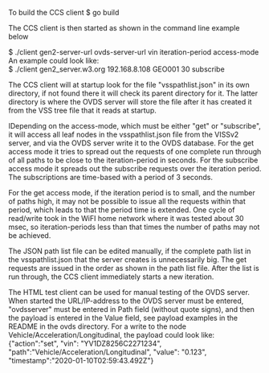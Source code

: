To build the CCS client
$ go build

The CCS client is then started as shown in the command line example below

$ ./client gen2-server-url ovds-server-url vin iteration-period access-mode<br>
An example could look like:<br>
$ ./client gen2_server.w3.org 192.168.8.108 GEO001 30 subscribe

The CCS client will at startup look for the file "vsspathlist.json" in its own directory, if not found there it will check its parent directory for it. 
The latter directory is where the OVDS server will store the file after it has created it from the VSS tree file that it reads at startup. 

IDepending on the access-mode, which must be either "get" or "subscribe", it will access all leaf nodes in the vsspathlist.json file from the VISSv2 server, and via the OVDS server write it to the OVDS database.
For the get access mode it tries to spread out the requests of one complete run through of all paths to be close to the iteration-period in seconds. 
For the subscribe access mode it spreads out the subscribe requests over the iteration period. The subscriptions are time-based with a period of 3 seconds.

For the get access mode, if the iteration period is to small, and the number of paths high, it may not be possible to issue all the requests within that period, which leads to that the period time is extended. One cycle of read/write took in the WiFI home network where it was tested about 30 msec, so iteration-periods less than that times the number of paths may not be achieved. 

The JSON path list file can be edited manually, if the complete path list in the vsspathlist.json that the server creates is unnecessarily big. 
The get requests are issued in the order as shown in the path list file.
After the list is run through, the CCS client immediately starts a new iteration.

The HTML test client can be used for manual testing of the OVDS server. When started the URL/IP-address to the OVDS server must be entered, 
"ovdsserver" must be entered in Path field (without quote signs), and then the payload is entered in the Value field, see payload examples in the README in the ovds directory. 
For a write to the node Vehicle/Acceleration/Longitudinal, the payload could look like:
{"action":"set", "vin": "YV1DZ8256C2271234", "path":"Vehicle/Acceleration/Longitudinal", "value": "0.123", "timestamp":"2020-01-10T02:59:43.492Z"}
